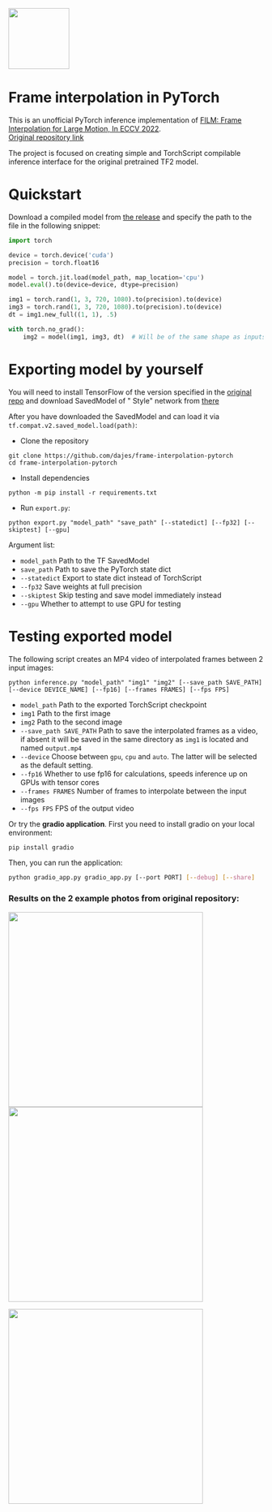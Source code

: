 <a href="https://savelife.in.ua/en/donate-en/"><img src="https://savelife.in.ua/wp-content/themes/savelife/assets/images/new-logo-en.svg" width=120px></a>
# Frame interpolation in PyTorch

This is an unofficial PyTorch inference implementation
of [FILM: Frame Interpolation for Large Motion, In ECCV 2022](https://film-net.github.io/).\
[Original repository link](https://github.com/google-research/frame-interpolation)

The project is focused on creating simple and TorchScript compilable inference interface for the original pretrained TF2
model.

# Quickstart

Download a compiled model from [the release](https://github.com/dajes/frame-interpolation-pytorch/releases)
and specify the path to the file in the following snippet:

```python
import torch

device = torch.device('cuda')
precision = torch.float16

model = torch.jit.load(model_path, map_location='cpu')
model.eval().to(device=device, dtype=precision)

img1 = torch.rand(1, 3, 720, 1080).to(precision).to(device)
img3 = torch.rand(1, 3, 720, 1080).to(precision).to(device)
dt = img1.new_full((1, 1), .5)

with torch.no_grad():
    img2 = model(img1, img3, dt)  # Will be of the same shape as inputs (1, 3, 720, 1080)

```

# Exporting model by yourself

You will need to install TensorFlow of the version specified in
the [original repo](https://github.com/google-research/frame-interpolation#installation) and download SavedModel of "
Style" network from [there](https://github.com/google-research/frame-interpolation#pre-trained-models)

After you have downloaded the SavedModel and can load it via ```tf.compat.v2.saved_model.load(path)```:

* Clone the repository

```
git clone https://github.com/dajes/frame-interpolation-pytorch
cd frame-interpolation-pytorch
```

* Install dependencies

``` 
python -m pip install -r requirements.txt
```

* Run ```export.py```:

```
python export.py "model_path" "save_path" [--statedict] [--fp32] [--skiptest] [--gpu]
```

Argument list:

* ```model_path``` Path to the TF SavedModel
* ```save_path``` Path to save the PyTorch state dict
* ```--statedict``` Export to state dict instead of TorchScript
* ```--fp32``` Save weights at full precision
* ```--skiptest``` Skip testing and save model immediately instead
* ```--gpu``` Whether to attempt to use GPU for testing

# Testing exported model
The following script creates an MP4 video of interpolated frames between 2 input images:
```
python inference.py "model_path" "img1" "img2" [--save_path SAVE_PATH] [--device DEVICE_NAME] [--fp16] [--frames FRAMES] [--fps FPS]
```
* ```model_path``` Path to the exported TorchScript checkpoint
* ```img1``` Path to the first image
* ```img2``` Path to the second image
* ```--save_path SAVE_PATH``` Path to save the interpolated frames as a video, if absent it will be saved in the same directory as ```img1``` is located and named ```output.mp4```
* ```--device``` Choose between `gpu`, `cpu` and `auto`. The latter will be selected as the default setting. 
* ```--fp16``` Whether to use fp16 for calculations, speeds inference up on GPUs with tensor cores
* ```--frames FRAMES``` Number of frames to interpolate between the input images
* ```--fps FPS``` FPS of the output video

Or try the **gradio application**. First you need to install gradio on your local environment:

```sh
pip install gradio
```

Then, you can run the application:

```sh
python gradio_app.py gradio_app.py [--port PORT] [--debug] [--share]
```

### Results on the 2 example photos from original repository:
<p float="left">
  <img src="photos/one.png" width="384px" />
  <img src="photos/two.png" width="384px" /> 
</p>
<img src="photos/output.gif" height="384px"/>

